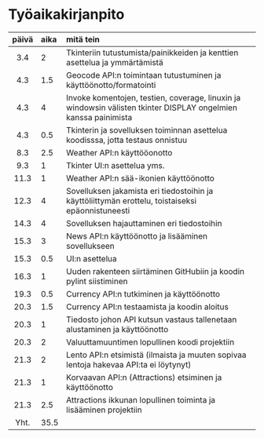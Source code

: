 # Työaikakirjanpito

| päivä | aika | mitä tein  |
| :----:|:-----| :-----|
| 3.4 | 2    | Tkinteriin tutustumista/painikkeiden ja kenttien asettelua ja ymmärtämistä |
| 4.3 | 1.5    | Geocode API:n toimintaan tutustuminen ja käyttöönotto/formatointi |
| 4.3 |  4   | Invoke komentojen, testien, coverage, linuxin ja windowsin välisten tkinter DISPLAY ongelmien kanssa painimista |
| 4.3 |  0.5   | Tkinterin ja sovelluksen toiminnan asettelua koodisssa, jotta testaus onnistuu |
| 8.3 |  2.5   | Weather API:n käyttööonotto |
| 9.3 |  1   | Tkinter UI:n asettelua yms. |
| 11.3 |  1   | Weather API:n sää-ikonien käyttöönotto |
| 12.3 |  4   | Sovelluksen jakamista eri tiedostoihin ja käyttöliittymän erottelu, toistaiseksi epäonnistuneesti |
| 14.3 |  4   | Sovelluksen hajauttaminen eri tiedostoihin |
| 15.3 |  3   | News API:n käyttöönotto ja lisääminen sovellukseen |
| 15.3 |  0.5   | UI:n asettelua |
| 16.3 |  1   | Uuden rakenteen siirtäminen GitHubiin ja koodin pylint siistiminen |
| 19.3 | 0.5   | Currency API:n tutkiminen ja käyttöönotto |
| 20.3 |  1.5   | Currency API:n testaamista ja koodin aloitus  |
| 20.3 | 1   | Tiedosto johon API kutsun vastaus tallenetaan alustaminen ja käyttöönotto  |
| 20.3 | 2   | Valuuttamuuntimen lopullinen koodi projektiin |
| 21.3 |  2   | Lento API:n etsimistä (ilmaista ja muuten sopivaa lentoja hakevaa API:ta ei löytynyt) |
| 21.3 | 1  | Korvaavan API:n (Attractions) etsiminen ja käyttöönotto |
| 21.3 | 2.5   | Attractions ikkunan lopullinen toiminta ja lisääminen projektiin |
| Yht. |  35.5  |    |

